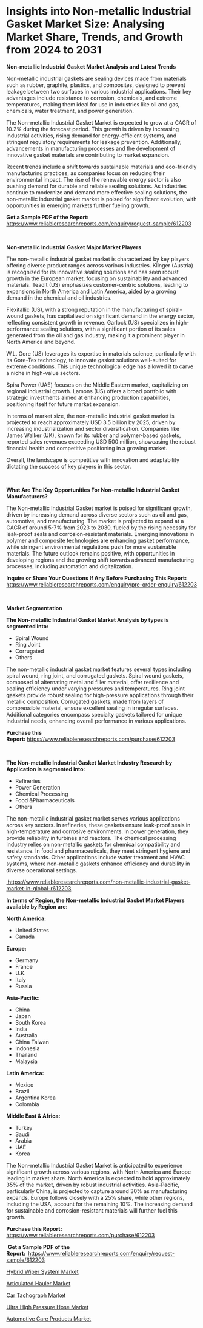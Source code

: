 <p><h1>Insights into Non-metallic Industrial Gasket Market Size: Analysing Market Share, Trends, and Growth from 2024 to 2031</h1></p><p><strong>Non-metallic Industrial Gasket Market Analysis and Latest Trends</strong></p>
<p><p>Non-metallic industrial gaskets are sealing devices made from materials such as rubber, graphite, plastics, and composites, designed to prevent leakage between two surfaces in various industrial applications. Their key advantages include resistance to corrosion, chemicals, and extreme temperatures, making them ideal for use in industries like oil and gas, chemicals, water treatment, and power generation.</p><p>The Non-metallic Industrial Gasket Market is expected to grow at a CAGR of 10.2% during the forecast period. This growth is driven by increasing industrial activities, rising demand for energy-efficient systems, and stringent regulatory requirements for leakage prevention. Additionally, advancements in manufacturing processes and the development of innovative gasket materials are contributing to market expansion.</p><p>Recent trends include a shift towards sustainable materials and eco-friendly manufacturing practices, as companies focus on reducing their environmental impact. The rise of the renewable energy sector is also pushing demand for durable and reliable sealing solutions. As industries continue to modernize and demand more effective sealing solutions, the non-metallic industrial gasket market is poised for significant evolution, with opportunities in emerging markets further fueling growth.</p></p>
<p><strong>Get a Sample PDF of the Report:&nbsp;</strong> <a href="https://www.reliableresearchreports.com/enquiry/request-sample/612203?utm_campaign=12&utm_medium=2&utm_source=Github&utm_content=ia&utm_term=10122024&utm_id=non-metallic-industrial-gasket">https://www.reliableresearchreports.com/enquiry/request-sample/612203</a></p>
<p>&nbsp;</p>
<p><strong>Non-metallic Industrial Gasket Major Market Players</strong></p>
<p><p>The non-metallic industrial gasket market is characterized by key players offering diverse product ranges across various industries. Klinger (Austria) is recognized for its innovative sealing solutions and has seen robust growth in the European market, focusing on sustainability and advanced materials. Teadit (US) emphasizes customer-centric solutions, leading to expansions in North America and Latin America, aided by a growing demand in the chemical and oil industries.</p><p>Flexitallic (US), with a strong reputation in the manufacturing of spiral-wound gaskets, has capitalized on significant demand in the energy sector, reflecting consistent growth in revenue. Garlock (US) specializes in high-performance sealing solutions, with a significant portion of its sales generated from the oil and gas industry, making it a prominent player in North America and beyond.</p><p>W.L. Gore (US) leverages its expertise in materials science, particularly with its Gore-Tex technology, to innovate gasket solutions well-suited for extreme conditions. This unique technological edge has allowed it to carve a niche in high-value sectors.</p><p>Spira Power (UAE) focuses on the Middle Eastern market, capitalizing on regional industrial growth. Lamons (US) offers a broad portfolio with strategic investments aimed at enhancing production capabilities, positioning itself for future market expansion.</p><p>In terms of market size, the non-metallic industrial gasket market is projected to reach approximately USD 3.5 billion by 2025, driven by increasing industrialization and sector diversification. Companies like James Walker (UK), known for its rubber and polymer-based gaskets, reported sales revenues exceeding USD 500 million, showcasing the robust financial health and competitive positioning in a growing market.</p><p>Overall, the landscape is competitive with innovation and adaptability dictating the success of key players in this sector.</p></p>
<p>&nbsp;</p>
<p><strong>What Are The Key Opportunities For Non-metallic Industrial Gasket Manufacturers?</strong></p>
<p><p>The Non-metallic Industrial Gasket market is poised for significant growth, driven by increasing demand across diverse sectors such as oil and gas, automotive, and manufacturing. The market is projected to expand at a CAGR of around 5-7% from 2023 to 2030, fueled by the rising necessity for leak-proof seals and corrosion-resistant materials. Emerging innovations in polymer and composite technologies are enhancing gasket performance, while stringent environmental regulations push for more sustainable materials. The future outlook remains positive, with opportunities in developing regions and the growing shift towards advanced manufacturing processes, including automation and digitalization.</p></p>
<p><strong>Inquire or Share Your Questions If Any Before Purchasing This Report:</strong> <a href="https://www.reliableresearchreports.com/enquiry/pre-order-enquiry/612203?utm_campaign=12&utm_medium=2&utm_source=Github&utm_content=ia&utm_term=10122024&utm_id=non-metallic-industrial-gasket">https://www.reliableresearchreports.com/enquiry/pre-order-enquiry/612203</a></p>
<p>&nbsp;</p>
<p><strong>Market Segmentation</strong></p>
<p><strong>The Non-metallic Industrial Gasket Market Analysis by types is segmented into:</strong></p>
<p><ul><li>Spiral Wound</li><li>Ring Joint</li><li>Corrugated</li><li>Others</li></ul></p>
<p><p>The non-metallic industrial gasket market features several types including spiral wound, ring joint, and corrugated gaskets. Spiral wound gaskets, composed of alternating metal and filler material, offer resilience and sealing efficiency under varying pressures and temperatures. Ring joint gaskets provide robust sealing for high-pressure applications through their metallic composition. Corrugated gaskets, made from layers of compressible material, ensure excellent sealing in irregular surfaces. Additional categories encompass specialty gaskets tailored for unique industrial needs, enhancing overall performance in various applications.</p></p>
<p><strong>Purchase this Report:&nbsp;</strong><a href="https://www.reliableresearchreports.com/purchase/612203?utm_campaign=12&utm_medium=2&utm_source=Github&utm_content=ia&utm_term=10122024&utm_id=non-metallic-industrial-gasket">https://www.reliableresearchreports.com/purchase/612203</a></p>
<p>&nbsp;</p>
<p><strong>The Non-metallic Industrial Gasket Market Industry Research by Application is segmented into:</strong></p>
<p><ul><li>Refineries</li><li>Power Generation</li><li>Chemical Processing</li><li>Food &Pharmaceuticals</li><li>Others</li></ul></p>
<p><p>The non-metallic industrial gasket market serves various applications across key sectors. In refineries, these gaskets ensure leak-proof seals in high-temperature and corrosive environments. In power generation, they provide reliability in turbines and reactors. The chemical processing industry relies on non-metallic gaskets for chemical compatibility and resistance. In food and pharmaceuticals, they meet stringent hygiene and safety standards. Other applications include water treatment and HVAC systems, where non-metallic gaskets enhance efficiency and durability in diverse operational settings.</p></p>
<p><a href="https://www.reliableresearchreports.com/non-metallic-industrial-gasket-market-in-global-r612203?utm_campaign=12&utm_medium=2&utm_source=Github&utm_content=ia&utm_term=10122024&utm_id=non-metallic-industrial-gasket">&nbsp;https://www.reliableresearchreports.com/non-metallic-industrial-gasket-market-in-global-r612203</a></p>
<p><strong>In terms of Region, the Non-metallic Industrial Gasket Market Players available by Region are:</strong></p>
<p>
    <p> <strong> North America: </strong>
        <ul>
            <li>United States</li>
            <li>Canada</li>
        </ul>
        </p> 
    <p> <strong> Europe: </strong>
        <ul>
            <li>Germany</li>
            <li>France</li>
            <li>U.K.</li>
            <li>Italy</li>
            <li>Russia</li>
        </ul>
        </p> 
    <p> <strong> Asia-Pacific: </strong>
        <ul>
            <li>China</li>
            <li>Japan</li>
            <li>South Korea</li>
            <li>India</li>
            <li>Australia</li>
            <li>China Taiwan</li>
            <li>Indonesia</li>
            <li>Thailand</li>
            <li>Malaysia</li>
        </ul>
        </p> 
    <p> <strong> Latin America: </strong>
        <ul>
            <li>Mexico</li>
            <li>Brazil</li>
            <li>Argentina Korea</li>
            <li>Colombia</li>
        </ul>
        </p> 
    <p> <strong> Middle East & Africa: </strong>
        <ul>
            <li>Turkey</li>
            <li>Saudi</li>
            <li>Arabia</li>
            <li>UAE</li>
            <li>Korea</li>
        </ul>
    </p>
    </p>
<p><p>The Non-metallic Industrial Gasket Market is anticipated to experience significant growth across various regions, with North America and Europe leading in market share. North America is expected to hold approximately 35% of the market, driven by robust industrial activities. Asia-Pacific, particularly China, is projected to capture around 30% as manufacturing expands. Europe follows closely with a 25% share, while other regions, including the USA, account for the remaining 10%. The increasing demand for sustainable and corrosion-resistant materials will further fuel this growth.</p></p>
<p><strong>Purchase this Report: </strong><a href="https://www.reliableresearchreports.com/purchase/612203?utm_campaign=12&utm_medium=2&utm_source=Github&utm_content=ia&utm_term=10122024&utm_id=non-metallic-industrial-gasket">https://www.reliableresearchreports.com/purchase/612203</a></p>
<p>&nbsp;<strong>Get a Sample PDF of the Report:&nbsp;&nbsp;</strong><a href="https://www.reliableresearchreports.com/enquiry/request-sample/612203?utm_campaign=12&utm_medium=2&utm_source=Github&utm_content=ia&utm_term=10122024&utm_id=non-metallic-industrial-gasket">https://www.reliableresearchreports.com/enquiry/request-sample/612203</a></p>
<p><strong></strong></p>
<p><p><a href="https://github.com/GenaGaines34/Market-Research-Report-List-1/blob/main/hybrid-wiper-system-market.md?utm_campaign=12&utm_medium=2&utm_source=Github&utm_content=ia&utm_term=10122024&utm_id=non-metallic-industrial-gasket">Hybrid Wiper System Market</a></p><p><a href="https://www.linkedin.com/pulse/positive-growth-trajectory-articulated-hauler-market-trend-hvqde?utm_campaign=12&utm_medium=2&utm_source=Github&utm_content=ia&utm_term=10122024&utm_id=non-metallic-industrial-gasket">Articulated Hauler Market</a></p><p><a href="https://www.linkedin.com/pulse/car-tachograph-market-growth-outlook-comprehensive-analysis-esh7e?utm_campaign=12&utm_medium=2&utm_source=Github&utm_content=ia&utm_term=10122024&utm_id=non-metallic-industrial-gasket">Car Tachograph Market</a></p><p><a href="https://github.com/JakirUddin511/Market-Research-Report-List-1/blob/main/ultra-high-pressure-hose-market.md?utm_campaign=12&utm_medium=2&utm_source=Github&utm_content=ia&utm_term=10122024&utm_id=non-metallic-industrial-gasket">Ultra High Pressure Hose Market</a></p><p><a href="https://www.linkedin.com/pulse/automotive-care-products-market-size-2024-2031-technology-xrnhe?utm_campaign=12&utm_medium=2&utm_source=Github&utm_content=ia&utm_term=10122024&utm_id=non-metallic-industrial-gasket">Automotive Care Products Market</a></p></p>